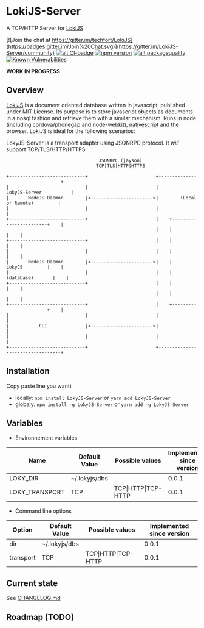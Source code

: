 # LokiJS-Server
A TCP/HTTP Server for [LokiJS](http://lokijs.org/)

[![Join the chat at https://gitter.im/techfort/LokiJS](https://badges.gitter.im/Join%20Chat.svg)](https://gitter.im/LokiJS-Server/community)
[![alt CI-badge](https://travis-ci.org/franck34/LokiJS-Server.svg?branch=master)](https://travis-ci.org/franck34/LokiJS-Server)
[![npm version](https://badge.fury.io/js/lokijs-server.svg)](http://badge.fury.io/js/lokijs-server)
[![alt packagequality](http://npm.packagequality.com/shield/lokijs-server.svg)](http://packagequality.com/#?package=lokijs-server)
[![Known Vulnerabilities](https://snyk.io/test/github/franck34/LokiJS-Server/badge.svg?targetFile=package.json)](https://snyk.io/test/github/franck34/LokiJS-Server?targetFile=package.json)

**WORK IN PROGRESS**


## Overview

[LokiJS](http://lokijs.org/) is a document oriented database written in javascript, published under MIT License.
Its purpose is to store javascript objects as documents in a nosql fashion and retrieve them with a similar mechanism.
Runs in node (including cordova/phonegap and node-webkit),  [nativescript](http://www.nativescript.org) and the browser.
LokiJS is ideal for the following scenarios:

LokyJS-Server is a transport adapter using JSONRPC protocol. It *will* support TCP/TLS/HTTP/HTTPS

```
                                  JSONRPC (jayson)                                                                                
                                 TCP|TLS|HTTP|HTTPS                                                                               

+----------------------------+                         +----------------------------------+                                       
|                            |                         |          LokyJS-Server           |                                       
|       NodeJS Daemon        |<----------------------->|        (Local or Remote)         |                                       
|                            |                         |                                  |                                       
+----------------------------+                         |    +------------------------+    |                                       
                                                       |    |                        |    |                                       
+----------------------------+                         |    |                        |    |                                       
|                            |                         |    |                        |    |                                       
|       NodeJS Daemon        |<----------------------->|    |         LokyJS         |    |                                       
|                            |                         |    |       (database)       |    |                                       
+----------------------------+                         |    |                        |    |                                       
                                                       |    |                        |    |                                       
+----------------------------+                         |    +------------------------+    |                                       
|                            |                         |                                  |                                       
|           CLI              |<----------------------->|                                  |                                       
|                            |                         |                                  |                                       
+----------------------------+                         +----------------------------------+                                       
```

## Installation

Copy paste line you want)

* locally: ```npm install LokyJS-Server``` or ```yarn add LokyJS-Server```
* globaly: ```npm install -g LokyJS-Server``` or ```yarn add -g LokyJS-Server```


## Variables

* Environnement variables

| Name   | Default Value  | Possible values | Implemented since version
|---|---|---|---|
| LOKY_DIR  | ~/.lokyjs/dbs  | | 0.0.1 |
| LOKY_TRANSPORT  | TCP | TCP\|HTTP\|TCP-HTTP | 0.0.1 |

* Command line options

| Option   | Default Value  | Possible values | Implemented since version
|---|---|---|---|
| dir  | ~/.lokyjs/dbs  | | 0.0.1 |
| transport  | TCP | TCP\|HTTP\|TCP-HTTP | 0.0.1 |


## Current state

See [CHANGELOG.md](/CHANGELOG.md)


## Roadmap (TODO)
